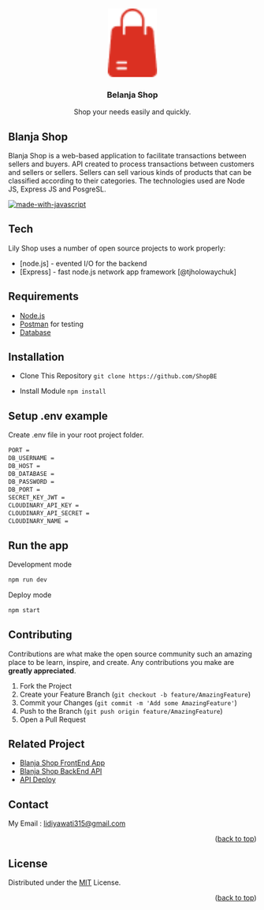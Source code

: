 <div id="top"></div>

<!-- PROJECT LOGO -->
<br />
<div align="center">
  <a href="https://github.com/Lidiya135/ShopFE">
    <img src="https://github.com/Lidiya135/ShopFE/blob/master/src/img/belanjavector.png" alt="Logo" width="100px">
  </a>

  <h3 align="center">Belanja Shop</h3>

  <p align="center">
    Shop your needs easily and quickly.
    <br />
</div>

## Blanja Shop
  Blanja Shop is a web-based application to facilitate transactions between sellers and buyers. API created to process transactions between customers and sellers or sellers. Sellers can sell various kinds of products that can be classified according to their categories. The technologies used are Node JS, Express JS and PosgreSL.

[![made-with-javascript](https://img.shields.io/badge/Made%20with-JavaScript-1f425f.svg)](https://www.javascript.com)

## Tech
Lily Shop uses a number of open source projects to work properly:
- [node.js] - evented I/O for the backend
- [Express] - fast node.js network app framework [@tjholowaychuk]

## Requirements
* [Node.js](https://nodejs.org/en/)
* [Postman](https://www.getpostman.com/) for testing
* [Database](database-example.sql)

## Installation

- Clone This Repository
`git clone https://github.com/ShopBE`

- Install Module
`npm install`

## Setup .env example

Create .env file in your root project folder.

```env
PORT = 
DB_USERNAME = 
DB_HOST = 
DB_DATABASE = 
DB_PASSWORD = 
DB_PORT = 
SECRET_KEY_JWT = 
CLOUDINARY_API_KEY = 
CLOUDINARY_API_SECRET = 
CLOUDINARY_NAME = 

```

## Run the app

Development mode

```bash
npm run dev
```

Deploy mode

```bash
npm start
```

## Contributing
Contributions are what make the open source community such an amazing place to be learn, inspire, and create. Any contributions you make are **greatly appreciated**.

1. Fork the Project
2. Create your Feature Branch (`git checkout -b feature/AmazingFeature`)
3. Commit your Changes (`git commit -m 'Add some AmazingFeature'`)
4. Push to the Branch (`git push origin feature/AmazingFeature`)
5. Open a Pull Request

## Related Project

- [Blanja Shop FrontEnd App](https://github.com/Lidiya135/ShopFE)
- [Blanja Shop BackEnd API](https://github.com/Lidiya135/ShopBE)
- [API Deploy](https://zany-tan-rooster-hose.cyclic.app/)

## Contact

My Email : lidiyawati315@gmail.com

<p align="right">(<a href="#top">back to top</a>)</p>

## License

Distributed under the [MIT](/LICENSE) License.

<p align="right">(<a href="#top">back to top</a>)</p>
